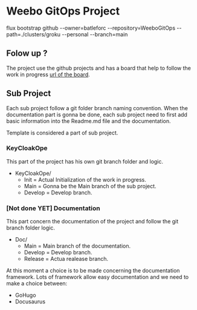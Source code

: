 # Weebo GitOps Project

flux bootstrap github --owner=batleforc --repository=WeeboGitOps --path=./clusters/groku --personal --branch=main

## Folow up ?

The project use the github projects and has a board that help to follow the work in progress [url of the board](https://github.com/batleforc/WeeboGitOps/projects/1).

## Sub Project

Each sub project follow a git folder branch naming convention. When the documentation part is gonna be done, each sub project need to first add basic information into the Readme.md file and the documentation.

Template is considered a part of sub project.

### KeyCloakOpe

This part of the project has his own git branch folder and logic.

- KeyCloakOpe/
  - Init = Actual Initialization of the work in progress.
  - Main = Gonna be the Main branch of the sub project.
  - Develop = Develop branch.

### [Not done YET] Documentation

This part concern the documentation of the project and follow the git branch folder logic.

- Doc/
  - Main = Main branch of the documentation.
  - Develop = Develop branch.
  - Release = Actua realease branch.

At this moment a choice is to be made concerning the documentation framework.
Lots of framework allow easy documentation and we need to make a choice between:

- GoHugo
- Docusaurus
